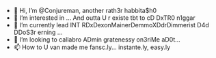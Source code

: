 - 👋 Hi, I’m @Conjureman, another rath3r habbita$h0
- 👀 I’m interested in ... And outta U r existe tbt to cD DxTR0 n1ggar
- 🌱 I’m currently lead INT RDxDexonMainerDemmoXDdrDimmerist D4d DDoS3r erning ...
- 💞️ I’m looking to callabro ADmin gratenessy on3riMe aD0t...
- 📫 How to U van made me fansc.ly... instante.ly, easy.ly

<!---
Conjureman/Conjureman is a ✨ special ✨ repository because its `README.md` (this file) appears on your GitHub profile.
You can click the Preview link to take a look at your changes.
--->
